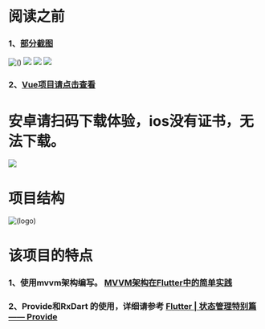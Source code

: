 # 阅读之前

### 1、[部分截图](https://www.jianshu.com/p/ce011acad64e)


![()](https://raw.githubusercontent.com/Darren-chenchen/flutter_flowermusic/master/screenShots/Simulator%20Screen%20Shot%20-%20iPhone%20X%CA%80%20-%202019-05-06%20at%2018.23.151.png)
![](https://raw.githubusercontent.com/Darren-chenchen/flutter_flowermusic/master/screenShots/Simulator%20Screen%20Shot%20-%20iPhone%20X%CA%80%20-%202019-05-06%20at%2018.23.18.png)
![](https://raw.githubusercontent.com/Darren-chenchen/flutter_flowermusic/master/screenShots/Simulator%20Screen%20Shot%20-%20iPhone%20X%CA%80%20-%202019-05-06%20at%2018.23.21.png)
![](https://raw.githubusercontent.com/Darren-chenchen/flutter_flowermusic/master/screenShots/Simulator%20Screen%20Shot%20-%20iPhone%20X%CA%80%20-%202019-05-06%20at%2018.23.25.png)


### 2、[Vue项目请点击查看](https://github.com/Darren-chenchen/flowermusic_vue_github)


# 安卓请扫码下载体验，ios没有证书，无法下载。

![](https://raw.githubusercontent.com/Darren-chenchen/flutter_flowermusic/master/screenShots/%E5%B1%8F%E5%B9%95%E5%BF%AB%E7%85%A7%202019-05-07%20%E4%B8%8A%E5%8D%889.14.20.png)


# 项目结构

![(logo)](https://raw.githubusercontent.com/Darren-chenchen/flutter_flowermusic/master/screenShots/%E5%B1%8F%E5%B9%95%E5%BF%AB%E7%85%A7%202019-05-06%20%E4%B8%8B%E5%8D%888.29.23.png)

# 该项目的特点

### 1、使用mvvm架构编写。  [MVVM架构在Flutter中的简单实践](https://www.jianshu.com/p/43eb17163468)
### 2、Provide和RxDart 的使用，详细请参考 [Flutter | 状态管理特别篇 —— Provide](https://juejin.im/post/5c6d4b52f265da2dc675b407)